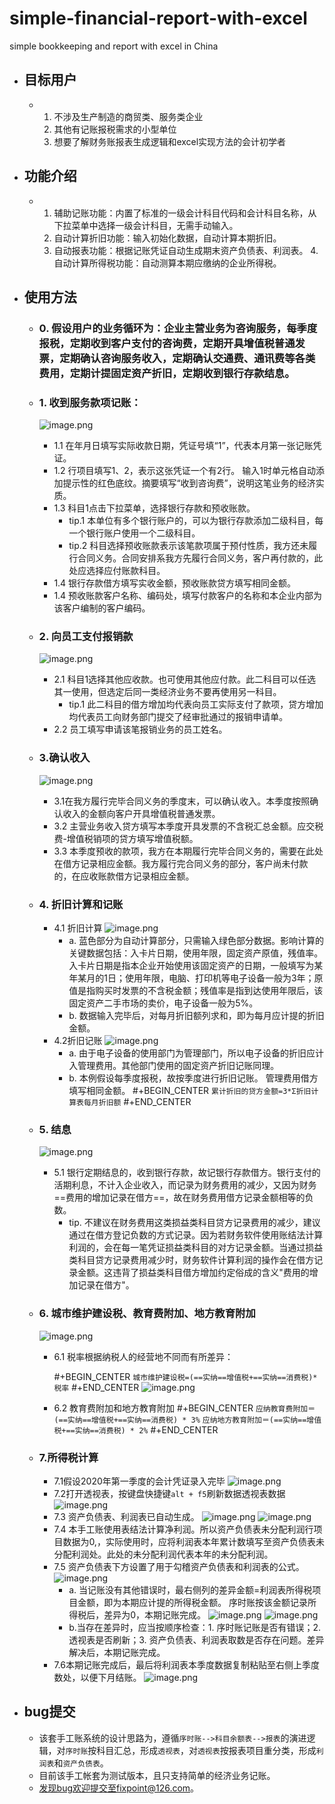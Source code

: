 # simple-financial-report-with-excel

simple bookkeeping and report with excel in China

- ## 目标用户

  - 1. 不涉及生产制造的商贸类、服务类企业
    2. 其他有记账报税需求的小型单位
    3. 想要了解财务账报表生成逻辑和excel实现方法的会计初学者

- ## 功能介绍

  - 1. 辅助记账功能：内置了标准的一级会计科目代码和会计科目名称，从下拉菜单中选择一级会计科目，无需手动输入。 
    2. 自动计算折旧功能：输入初始化数据，自动计算本期折旧。
    3. 自动报表功能：根据记账凭证自动生成期末资产负债表、利润表。
       4.自动计算所得税功能：自动测算本期应缴纳的企业所得税。

- ## 使用方法

  - ### 0. 假设用户的业务循环为：企业主营业务为咨询服务，每季度报税，定期收到客户支付的咨询费，定期开具增值税普通发票，定期确认咨询服务收入，定期确认交通费、通讯费等各类费用，定期计提固定资产折旧，定期收到银行存款结息。

  - ### 1. 收到服务款项记账：

    ![image.png](https://github.com/areur3ady/simple-financial-report-with-excel/blob/main/assets/image_1641014051949_0.png)

    - 1.1 在年月日填写实际收款日期，凭证号填“1”，代表本月第一张记账凭证。
    - 1.2 行项目填写1、2，表示这张凭证一个有2行。 输入1时单元格自动添加提示性的红色底纹。摘要填写“收到咨询费”，说明这笔业务的经济实质。
    - 1.3 科目1点击下拉菜单，选择银行存款和预收账款。
      - tip.1 本单位有多个银行账户的，可以为银行存款添加二级科目，每一个银行账户使用一个二级科目。
      - tip.2  科目选择预收账款表示该笔款项属于预付性质，我方还未履行合同义务。合同安排系我方先履行合同义务，客户再付款的，此处应选择应付账款科目。
    - 1.4 银行存款借方填写实收金额，预收账款贷方填写相同金额。
    - 1.4 预收账款客户名称、编码处，填写付款客户的名称和本企业内部为该客户编制的客户编码。

  - ### 2. 向员工支付报销款

    ![image.png](https://github.com/areur3ady/simple-financial-report-with-excel/blob/main/assets/image_1641015221616_0.png)

    - 2.1 科目1选择其他应收款。也可使用其他应付款。此二科目可以任选其一使用，但选定后同一类经济业务不要再使用另一科目。
      - tip.1 此二科目的借方增加均代表向员工实际支付了款项，贷方增加均代表员工向财务部门提交了经审批通过的报销申请单。
    - 2.2 员工填写申请该笔报销业务的员工姓名。

  - ### 3.确认收入

    ![image.png](https://github.com/areur3ady/simple-financial-report-with-excel/blob/main/assets/image_1641015814499_0.png)

    - 3.1在我方履行完毕合同义务的季度末，可以确认收入。本季度按照确认收入的金额向客户开具增值税普通发票。
    - 3.2 主营业务收入贷方填写本季度开具发票的不含税汇总金额。应交税费-增值税销项的贷方填写增值税额。
    - 3.3 本季度预收的款项，我方在本期履行完毕合同义务的，需要在此处在借方记录相应金额。我方履行完合同义务的部分，客户尚未付款的，在应收账款借方记录相应金额。

  - ### 4. 折旧计算和记账

    - 4.1 折旧计算
      ![image.png](https://github.com/areur3ady/simple-financial-report-with-excel/blob/main/assets/image_1641017629817_0.png)
      - a. 蓝色部分为自动计算部分，只需输入绿色部分数据。影响计算的关键数据包括：入卡片日期，使用年限，固定资产原值，残值率。入卡片日期是指本企业开始使用该固定资产的日期，一般填写为某年某月的1日；使用年限，电脑、打印机等电子设备一般为3年；原值是指购买时发票的不含税金额；残值率是指到达使用年限后，该固定资产二手市场的卖价，电子设备一般为5%。
      - b. 数据输入完毕后，对每月折旧额列求和，即为每月应计提的折旧金额。
    - 4.2折旧记账
      ![image.png](https://github.com/areur3ady/simple-financial-report-with-excel/blob/main/assets/image_1641017688920_0.png)
      - a. 由于电子设备的使用部门为管理部门，所以电子设备的折旧应计入管理费用。其他部门使用的固定资产折旧记账同理。
      - b. 本例假设每季度报税，故按季度进行折旧记账。 管理费用借方填写相同金额。
        #+BEGIN_CENTER
        `累计折旧的贷方金额=3*Σ折旧计算表每月折旧额`
        #+END_CENTER

  - ### 5. 结息

    ![image.png](https://github.com/areur3ady/simple-financial-report-with-excel/blob/main/assets/image_1641018153072_0.png)

    - 5.1 银行定期结息的，收到银行存款，故记银行存款借方。银行支付的活期利息，不计入企业收入，而记录为财务费用的减少，又因为财务==费用的增加记录在借方==，故在财务费用借方记录金额相等的负数。
      - tip. 不建议在财务费用这类损益类科目贷方记录费用的减少，建议通过在借方登记负数的方式记录。因为若财务软件使用账结法计算利润的，会在每一笔凭证损益类科目的对方记录金额。当通过损益类科目贷方记录费用减少时，财务软件计算利润的操作会在借方记录金额。这违背了损益类科目借方增加约定俗成的含义"费用的增加记录在借方"。

  - ### 6. 城市维护建设税、教育费附加、地方教育附加

    ![image.png](https://github.com/areur3ady/simple-financial-report-with-excel/blob/main/assets/image_1641019775194_0.png)

    - 6.1 税率根据纳税人的经营地不同而有所差异：

      #+BEGIN_CENTER
      `城市维护建设税=(==实纳==增值税+==实纳==消费税)*税率`
      #+END_CENTER 
      ![image.png](https://github.com/areur3ady/simple-financial-report-with-excel/blob/main/assets/image_1641019346858_0.png)

    - 6.2 教育费附加和地方教育附加
      #+BEGIN_CENTER
      `应纳教育费附加＝(==实纳==增值税+==实纳==消费税) * 3%`
      `应纳地方教育附加＝(==实纳==增值税+==实纳==消费税) * 2%`
      #+END_CENTER

  - ### 7.所得税计算

    - 7.1假设2020年第一季度的会计凭证录入完毕
      ![image.png](https://github.com/areur3ady/simple-financial-report-with-excel/blob/main/assets/image_1641020661435_0.png)
    - 7.2打开透视表，按键盘快捷键`alt + f5`刷新数据透视表数据
      ![image.png](https://github.com/areur3ady/simple-financial-report-with-excel/blob/main/assets/image_1641021005970_0.png)
    - 7.3 资产负债表、利润表已自动生成。
      ![image.png](https://github.com/areur3ady/simple-financial-report-with-excel/blob/main/assets/image_1641021074691_0.png)
      ![image.png](https://github.com/areur3ady/simple-financial-report-with-excel/blob/main/assets/image_1641021145895_0.png)
    - 7.4 本手工账使用表结法计算净利润。所以资产负债表未分配利润行项目数据为0,，实际使用时，应将利润表本年累计数填写至资产负债表未分配利润处。此处的未分配利润代表本年的未分配利润。
    - 7.5 资产负债表下方设置了用于勾稽资产负债表和利润表的公式。
      ![image.png](https://github.com/areur3ady/simple-financial-report-with-excel/blob/main/assets/image_1641021727745_0.png)
      - a. 当记账没有其他错误时，最右侧列的差异金额=利润表所得税项目金额，即为本期应计提的所得税金额。
        序时账按该金额记录所得税后，差异为0，本期记账完成。
        ![image.png](https://github.com/areur3ady/simple-financial-report-with-excel/blob/main/assets/image_1641021851490_0.png)
        ![image.png](https://github.com/areur3ady/simple-financial-report-with-excel/blob/main/assets/image_1641021944462_0.png)
      - b.当存在差异时，应当按顺序检查：1. 序时账记账是否有错误；2. 透视表是否刷新；3. 资产负债表、利润表取数是否存在问题。差异解决后，本期记账完成。
    - 7.6本期记账完成后，最后将利润表本季度数据复制粘贴至右侧上季度数处，以便下月结账。
      ![image.png](https://github.com/areur3ady/simple-financial-report-with-excel/blob/main/assets/image_1641022201839_0.png)

- ## bug提交

  - 该套手工账系统的设计思路为，遵循`序时账-->科目余额表-->报表`的演进逻辑，对`序时账`按科目汇总，形成`透视表`，对`透视表`按报表项目重分类，形成`利润表`和`资产负债表`。
  - 目前该手工帐套为测试版本，且只支持简单的经济业务记账。
  - 发现bug欢迎提交至fixpoint@126.com。
